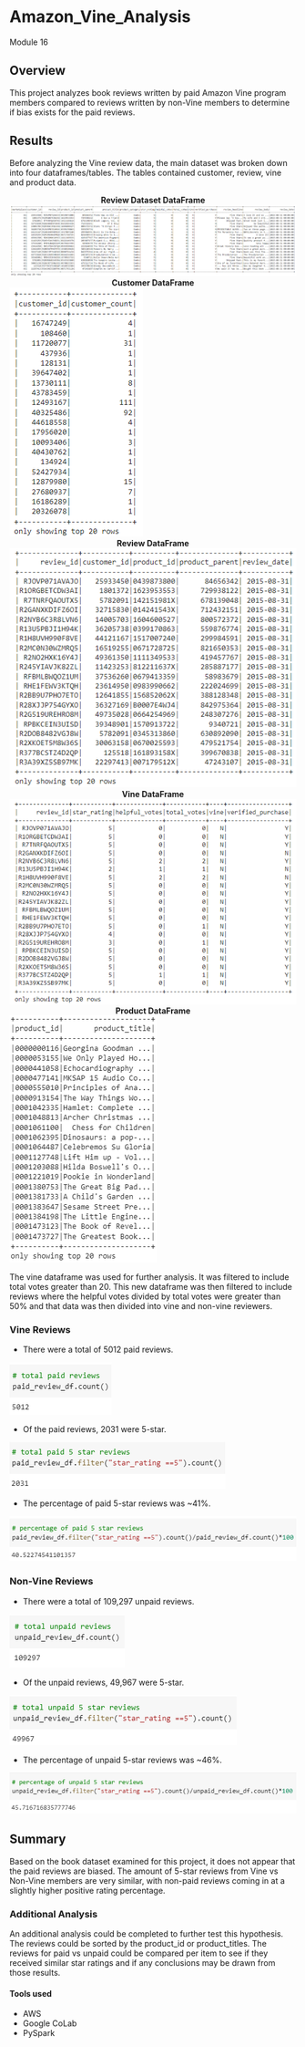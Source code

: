 # Amazon_Vine_Analysis

Module 16

## Overview

This project analyzes book reviews written by paid Amazon Vine program members compared to reviews written by non-Vine members to determine if bias exists for the paid reviews.

## Results

Before analyzing the Vine review data, the main dataset was broken down into four dataframes/tables. The tables contained customer, review, vine and product data.  

<figcaption align = "center"><b>Review Dataset DataFrame</b></figcaption><img src="images/Amazon_review_dataframe.png" > 

<figcaption align = "center"><b>Customer DataFrame</b></figcaption><img src="images/customers.png" > 

<figcaption align = "center"><b>Review DataFrame</b></figcaption><img src="images/reviews.png" > 

<figcaption align = "center"><b>Vine DataFrame</b></figcaption><img src="images/vine.png" > 

<figcaption align = "center"><b>Product DataFrame</b></figcaption><img src="images/products.png" >

The vine dataframe was used for further analysis.  It was filtered to include total votes greater than 20.  This new dataframe was then filtered to include reviews where the helpful votes divided by total votes were greater than 50% and that data was then divided into vine and non-vine reviewers.  

### Vine Reviews

- There were a total of 5012 paid reviews.

<img src="images/total_paid_reviews.png" > 

- Of the paid reviews, 2031 were 5-star.

<img src="images/total_paid_5star_reviews.png" > 

- The percentage of paid 5-star reviews was ~41%.

<img src="images/percentage_paid_5star_reviews.png" > 

### Non-Vine Reviews

- There were a total of 109,297 unpaid reviews.

<img src="images/total_unpaid_reviews.png" > 

- Of the unpaid reviews, 49,967 were 5-star.

<img src="images/total_unpaid_5star_reviews.png" > 

- The percentage of unpaid 5-star reviews was ~46%.

<img src="images/percentage_unpaid_5star_reviews.png" > 

## Summary

Based on the book dataset examined for this project, it does not appear that the paid reviews are biased.  The amount of 5-star reviews from Vine vs Non-Vine members are very similar, with non-paid reviews coming in at a slightly higher positive rating percentage.

### Additional Analysis 

An additional analysis could be completed to further test this hypothesis.  The reviews could be sorted by the product_id or product_titles.  The reviews for paid vs unpaid could be compared per item to see if they received similar star ratings and if any conclusions may be drawn from those results.

#### Tools used

- AWS
- Google CoLab
- PySpark
